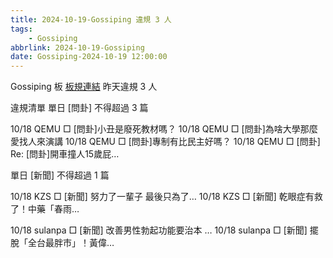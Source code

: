 ```yaml
---
title: 2024-10-19-Gossiping 違規 3 人
tags:
    - Gossiping
abbrlink: 2024-10-19-Gossiping
date: Gossiping-2024-10-19 12:00:00
---
```

Gossiping 板 [板規連結](https://www.ptt.cc/bbs/Gossiping/M.1637425085.A.07D.html)
昨天違規 3 人
<!-- more -->

違規清單
單日 [問卦] 不得超過 3 篇

10/18 QEMU □ [問卦]小丑是廢死教材嗎？
10/18 QEMU □ [問卦]為啥大學那麼愛找人來演講
10/18 QEMU □ [問卦]專制有比民主好嗎？
10/18 QEMU □ [問卦] Re: [問卦]開車撞人15歲屁…

單日 [新聞] 不得超過 1 篇

10/18 KZS □ [新聞] 努力了一輩子 最後只為了…
10/18 KZS □ [新聞] 乾眼症有救了！中藥「春雨…

10/18 sulanpa □ [新聞] 改善男性勃起功能要治本 …
10/18 sulanpa □ [新聞] 擺脫「全台最胖市」！黃偉…